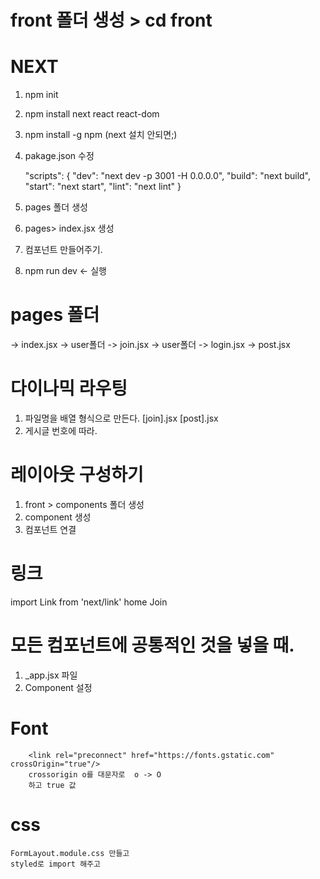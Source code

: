  

# front 폴더 생성 > cd front 

# NEXT 

  1. npm init
  2. npm install next react react-dom
  3. npm install -g npm (next 설치 안되면;)
  4. pakage.json 수정 
  
      "scripts": {
        "dev": "next dev -p 3001 -H 0.0.0.0",
        "build": "next build",
        "start": "next start",
        "lint": "next lint"
      }

  5. pages 폴더 생성
  6. pages> index.jsx 생성 
  7. 컴포넌트 만들어주기. 
  8. npm run dev         <- 실행

# pages 폴더 
 -> index.jsx
 -> user폴더 -> join.jsx
 -> user폴더 -> login.jsx
 -> post.jsx


# 다이나믹 라우팅
1. 파일명을 배열 형식으로 만든다. [join].jsx  [post].jsx
2. 게시글 번호에 따라. 


# 레이아웃 구성하기
1. front > components 폴더 생성
2. component 생성
3. 컴포넌트 연결

# 링크
import Link from 'next/link'
              <Link to='/'>home</Link>
              <Link href='/user/join'><a>Join</a></Link>



# 모든 컴포넌트에 공통적인 것을 넣을 때.
1. _app.jsx 파일
2. Component 설정


# Font
        <link rel="preconnect" href="https://fonts.gstatic.com" crossOrigin="true"/>
        crossorigin o를 대문자로  o -> O 
        하고 true 값 


# css
    FormLayout.module.css 만들고 
    styled로 import 해주고 